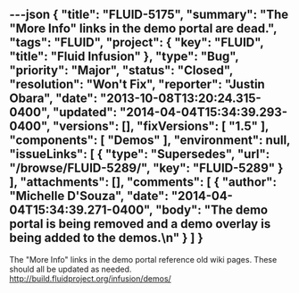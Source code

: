 ---json
{
  "title": "FLUID-5175",
  "summary": "The \"More Info\" links in the demo portal are dead.",
  "tags": "FLUID",
  "project": {
    "key": "FLUID",
    "title": "Fluid Infusion"
  },
  "type": "Bug",
  "priority": "Major",
  "status": "Closed",
  "resolution": "Won't Fix",
  "reporter": "Justin Obara",
  "date": "2013-10-08T13:20:24.315-0400",
  "updated": "2014-04-04T15:34:39.293-0400",
  "versions": [],
  "fixVersions": [
    "1.5"
  ],
  "components": [
    "Demos"
  ],
  "environment": null,
  "issueLinks": [
    {
      "type": "Supersedes",
      "url": "/browse/FLUID-5289/",
      "key": "FLUID-5289"
    }
  ],
  "attachments": [],
  "comments": [
    {
      "author": "Michelle D'Souza",
      "date": "2014-04-04T15:34:39.271-0400",
      "body": "The demo portal is being removed and a demo overlay is being added to the demos.\n"
    }
  ]
}
---
The "More Info" links in the demo portal reference old wiki pages. These should all be updated as needed.\
<http://build.fluidproject.org/infusion/demos/>

        